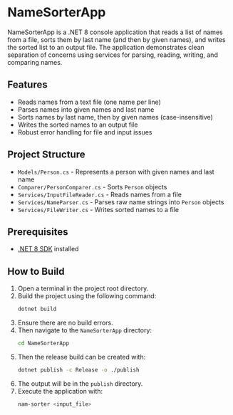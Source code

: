 # NameSorterApp

NameSorterApp is a .NET 8 console application that reads a list of names from a file, sorts them by last name (and then by given names), and writes the sorted list to an output file. The application demonstrates clean separation of concerns using services for parsing, reading, writing, and comparing names.

## Features

- Reads names from a text file (one name per line)
- Parses names into given names and last name
- Sorts names by last name, then by given names (case-insensitive)
- Writes the sorted names to an output file
- Robust error handling for file and input issues

## Project Structure

- `Models/Person.cs` - Represents a person with given names and last name
- `Comparer/PersonComparer.cs` - Sorts `Person` objects
- `Services/InputFileReader.cs` - Reads names from a file
- `Services/NameParser.cs` - Parses raw name strings into `Person` objects
- `Services/FileWriter.cs` - Writes sorted names to a file

## Prerequisites

- [.NET 8 SDK](https://dotnet.microsoft.com/download/dotnet/8.0) installed

## How to Build

1. Open a terminal in the project root directory.
2. Build the project using the following command:
   ```bash
   dotnet build
   ```
3. Ensure there are no build errors.
4. Then navigate to the `NameSorterApp` directory:
   ```bash
   cd NameSorterApp
   ```
5. Then the release build can be created with:
   ```bash
   dotnet publish -c Release -o ./publish
   ```
6. The output will be in the `publish` directory.
7. Execute the application with:
   ```bash
   nam-sorter <input_file>
   ```
